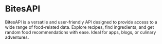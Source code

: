 # BitesAPI
BitesAPI is a versatile and user-friendly API designed to provide access to a wide range of food-related data. Explore recipes, find ingredients, and get random food recommendations with ease. Ideal for apps, blogs, or culinary adventures.
